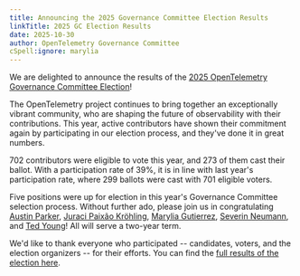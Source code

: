 ```yaml
---
title: Announcing the 2025 Governance Committee Election Results
linkTitle: 2025 GC Election Results
date: 2025-10-30
author: OpenTelemetry Governance Committee
cSpell:ignore: marylia
---
```


We are delighted to announce the results of the
[2025 OpenTelemetry Governance Committee Election](https://github.com/open-telemetry/community/blob/main/elections/2025/governance-committee-election.md)!

The OpenTelemetry project continues to bring together an exceptionally vibrant
community, who are shaping the future of observability with their contributions.
This year, active contributors have shown their commitment again by
participating in our election process, and they've done it in great numbers.

702 contributors were eligible to vote this year, and 273 of them cast their
ballot. With a participation rate of 39%, it is in line with last year's
participation rate, where 299 ballots were cast with 701 eligible voters.

Five positions were up for election in this year's Governance Committee
selection process. Without further ado, please join us in congratulating
[Austin Parker](https://github.com/austinlparker),
[Juraci Paixão Kröhling](https://github.com/jpkrohling),
[Marylia Gutierrez](https://github.com/maryliag),
[Severin Neumann](https://github.com/svrnm), and
[Ted Young](https://github.com/tedsuo)! All will serve a two-year term.

We'd like to thank everyone who participated -- candidates, voters, and the
election organizers -- for their efforts. You can find the
[full results of the election here](https://vote.heliosvoting.org/helios/elections/f94a7c58-990b-11f0-a16d-5270fb641b4c/view).
